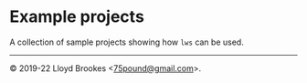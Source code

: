 # Example projects

A collection of sample projects showing how `lws` can be used.

* * *

&copy; 2019-22 Lloyd Brookes \<75pound@gmail.com\>.
